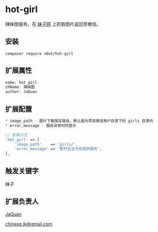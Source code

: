 # hot-girl
辣妹图服务，在 [妹子网](http://www.mmjpg.com/) 上抓取图片返回至微信。

## 安装

```
composer require vbot/hot-girl
```

## 扩展属性

```php
name: hot_girl
zhName: 辣妹图
author: JaQuan
```

## 扩展配置

```php
* image_path - 图片下载保存路径，默认值为项目微信用户目录下的 girls 目录内
* error_message - 服务异常时的提示

// 配置示范
'hot_girl' => [
    'image_path'    => 'girls/',
    'error_message' => '暂时无法为您提供服务',
],
```

## 触发关键字

妹子

## 扩展负责人

[JaQuan](https://github.com/springjk)

chinese.jk@gmail.com